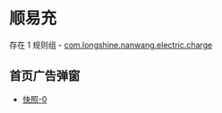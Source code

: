 # 顺易充

存在 1 规则组 - [com.longshine.nanwang.electric.charge](/src/apps/com.longshine.nanwang.electric.charge.ts)

## 首页广告弹窗

- [快照-0](https://i.gkd.li/import/import/12700011)

